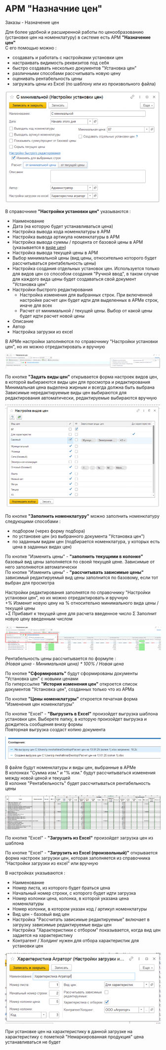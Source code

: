 # АРМ "Назначние цен"

Заказы - Назначение цен

Для более удобной и расширенной работы по ценообразованию (установке цен на номенклатуру) в системе есть АРМ **"Назначение цен"**  
С его помощью можно : 
- создавать и работать с настройками установки цен
- настраивать видимость реквизитов под себя
- быстро создавать несколько документов "Установка цен"
- различными способами рассчитывать новую цену
- оценивать рентабельность цены
- загружать цены из Excel (по шаблону или из произвольного файла)

[![1][1]][1]

В справочнике **"Настройки установки цен"** указываются : 
- Наименование
- Дата (на которую будет устанавливаться цена)
- Настройка вывода кода номенклатуры в АРМ
- Настройка вывода артикула номенклатуры в АРМ
- Настройка вывода суммы / процента от базовой цены в АРМ (указывается в [виде цен](TypesOfPrices.md))
- Настройка вывода текущей цены в АРМ
- Выбор минимальной цены (вид цены, относительно которого будет рассчитываться рентабельность цены)
- Настройка создания отдельных установок цен. Используется только для видов цен со способом создания "Ручной ввод", в таком случае для каждого вида цены будет создаваться свой документ "Установка цен"
- Настройки быстрого редактирования
  - Настройка изменения для выбранных строк. При включенной настройке расчет цен будет идти для выделенных в АРМе строк, иначе для всех
  - Расчет от минимальной / текущей цены. Выбор от какой цены будет идти расчет новой цены
- Описание
- Автор
- Настройка загрузки из excel

В АРМе настройки заполняются по справочнику "Настройки установки цен", но их можно отредактировать и вручную

[![2][2]][2]

По кнопке **"Задать виды цен"** открывается форма настроек видов цен, в которой выбираеются виды цен для просмотра и редактирования  
Минимальная цена выделена жирным и всегда должна быть выбрана  
Зависимые нередактируемые виды цен выбираются для редактирования автоматически, редактируемые выбираются вручную  

[![3][3]][3]

По кнопке **"Заполнить номенклатуру"** можно заполнить номенклатуру следующими способами : 
- подбором (через форму подбора)
- по установке цен (из выбранного документа "Установка цен")
- по заданным видам цен (подбирается номенклатура, у которых есть цена в заданных видах цен)

По кнопке "Изменить цены" - **"заполнить текущими в колонке"** базовый вид цены заполняется по своей текущей цене. Зависимые от него заполняются автоматически   
По кнопке "Изменить цены" - **"рассчитывать зависимые цены"** зависимый редактируемый вид цены заполнится по базовому, если тот выбран для просмотра  

Настройки редактирования заполнятся по справочнику "Настройки установки цен", но их можно отредактировать и вручную  
+% Изменит новую цену на % относительно минимального вида цены / текущей цены  
+Σ Прибавит к текущей цене для расчета введенное число
Σ Заполнит новую цену введенным числом  

[![4][4]][4]  

Рентабельность цены рассчитывается по формуле :  
*(Новая цена - Минимальная цена) * 100% / Новая цена*

По кнопке **"Сформировать"** будут сформированы документы "Установка цен" с новыми ценами  
По гиперссылке **"История изменения цен"** откроется список документов "Установка цен", созданных только что из АРМа  

По кнопке **"Цены номенклатуры"** откроется печатная форма "Изменения цен номенклатуры"

По кнопке "Excel" - **"Выгрузить в Excel"** произойдет выгрузка шаблона установки цен. Выберете папку, в которую произойдет выгрузка и дождитесь сообщения внизу формы  
Повторная выгрузка создаст копию документа

[![5][5]][5]  

В файле будут номенклатуры и виды цен, выбранные в АРМе  
В колонках "Сумма изм." и "% изм." будут рассчитываться изменения между новой ценой и текущей  
В колонке "Рентабельность" будет рассчитываться рентабельность цены

[![6][6]][6]  

По кнопке "Excel" - **"Загрузить из Excel"** произойдет загрузка цен из шаблона

По кнопке "Excel" - **"Загрузить из Excel (произвольный)"** открывается форма настроек загрузки цен, которая заполняется из справочника "Настройки загрузки из excel" или вручную

В настройках указываются : 
- Наименование
- Номер листа, из которого будет браться цена
- Начальный номер строки, с которого будет идти загрузка
- Номер колонки цена, колонка, в которой указана цена номенклатуры
- Номер колонки, в котором указан код / артикул номенклатуры
- Вид цен - базовый вид цен
- Настройка "Рассчитать зависимые редактируемые" включает в загрузку зависимые редактируемые виды цен
- Настройка "Характеристики с отбором" показывается, когда вид цен задается на характеристику
- Контрагент / Холдинг нужен для отбора характеристик для установки цен

[![7][7]][7]  

При установке цен на характеристику в данной загрузке на характеристику с пометкой "Немаркированная продукция" цена устанавливаться не будет

[1]:ARMSettingPrices.assets/Settings.png
[2]:ARMSettingPrices.assets/SettingsInARM.png
[3]:ARMSettingPrices.assets/SettingsTypesOfPrices.png
[4]:ARMSettingPrices.assets/EditSettings.png
[5]:ARMSettingPrices.assets/Unloading.png
[6]:ARMSettingPrices.assets/Excel.png
[7]:ARMSettingPrices.assets/ExcelSettingsB.png